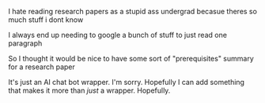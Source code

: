 I hate reading research papers as a stupid ass undergrad becasue theres so much stuff i dont know

I always end up needing to google a bunch of stuff to just read one paragraph

So I thought it would be nice to have some sort of "prerequisites" summary for a research paper

It's just an AI chat bot wrapper. I'm sorry. Hopefully I can add something that makes it more than *just* a wrapper. Hopefully.
